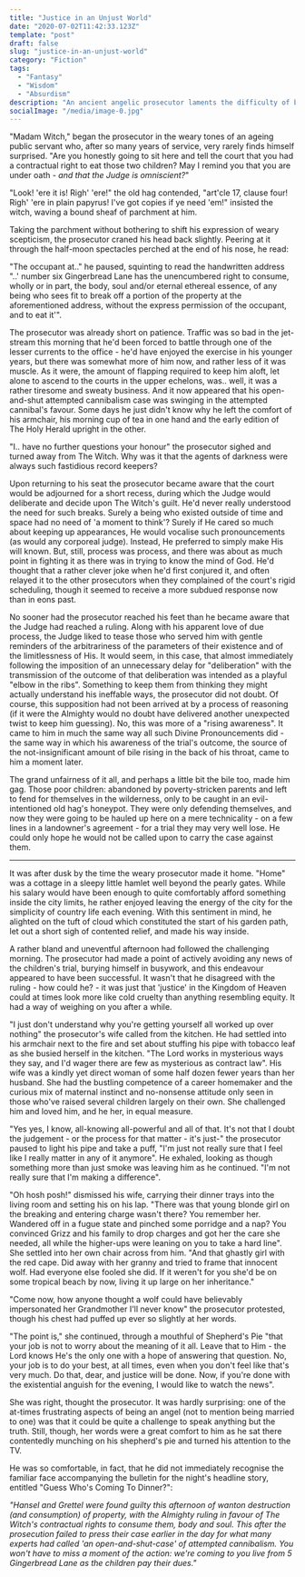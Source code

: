 ```yaml
---
title: "Justice in an Unjust World"
date: "2020-07-02T11:42:33.123Z"
template: "post"
draft: false
slug: "justice-in-an-unjust-world"
category: "Fiction"
tags:
  - "Fantasy"
  - "Wisdom"
  - "Absurdism"
description: "An ancient angelic prosecutor laments the difficulty of bringing evil-doers to justice and the surprising lack of assistance he receives in that endeavour from the 'morally perfect' judge."
socialImage: "/media/image-0.jpg"
---
```


"Madam Witch," began the prosecutor in the weary tones of an ageing public servant who, after so many years of service, very rarely finds himself surprised. "Are you honestly going to sit here and tell the court that you had a contractual right to eat those two children? May I remind you that you are under oath - _and that the Judge is omniscient?_"

"Look! 'ere it is! Righ' 'ere!" the old hag contended, "art'cle 17, clause four! Righ' 'ere in plain papyrus! I've got copies if ye need 'em!" insisted the witch, waving a bound sheaf of parchment at him.

Taking the parchment without bothering to shift his expression of weary scepticism, the prosecutor craned his head back slightly. Peering at it through the half-moon spectacles perched at the end of his nose, he read:

"The occupant at.." he paused, squinting to read the handwritten address "..' number six Gingerbread Lane has the unencumbered right to consume, wholly or in part, the body, soul and/or eternal ethereal essence, of any being who sees fit to break off a portion of the property at the aforementioned address, without the express permission of the occupant, and to eat it'".

The prosecutor was already short on patience. Traffic was so bad in the jet-stream this morning that he'd been forced to battle through one of the lesser currents to the office - he'd have enjoyed the exercise in his younger years, but there was somewhat more of him now, and rather less of it was muscle. As it were, the amount of flapping required to keep him aloft, let alone to ascend to the courts in the upper echelons, was.. well, it was a rather tiresome and sweaty business. And it now appeared that his open-and-shut attempted cannibalism case was swinging in the attempted cannibal's favour. Some days he just didn't know why he left the comfort of his armchair, his morning cup of tea in one hand and the early edition of The Holy Herald upright in the other.

"I.. have no further questions your honour" the prosecutor sighed and turned away from The Witch. Why was it that the agents of darkness were always such fastidious record keepers?

Upon returning to his seat the prosecutor became aware that the court would be adjourned for a short recess, during which the Judge would deliberate and decide upon The Witch's guilt. He'd never really understood the need for such breaks. Surely a being who existed outside of time and space had no need of 'a moment to think'? Surely if He cared so much about keeping up appearances, He would vocalise such pronouncements (as would any corporeal judge). Instead, He preferred to simply make His will known. But, still, process was process, and there was about as much point in fighting it as there was in trying to know the mind of God. He'd thought that a rather clever joke when he'd first conjured it, and often relayed it to the other prosecutors when they complained of the court's rigid scheduling, though it seemed to receive a more subdued response now than in eons past.

No sooner had the prosecutor reached his feet than he became aware that the Judge had reached a ruling. Along with his apparent love of due process, the Judge liked to tease those who served him with gentle reminders of the arbitrariness of the parameters of their existence and of the limitlessness of His. It would seem, in this case, that almost immediately following the imposition of an unnecessary delay for "deliberation" with the transmission of the outcome of that deliberation was intended as a playful "elbow in the ribs". Something to keep them from thinking they might actually understand his ineffable ways, the prosecutor did not doubt. Of course, this supposition had not been arrived at by a process of reasoning (if it were the Almighty would no doubt have delivered another unexpected twist to keep him guessing). No, this was more of a "rising awareness". It came to him in much the same way all such Divine Pronouncements did - the same way in which his awareness of the trial's outcome, the source of the not-insignificant amount of bile rising in the back of his throat, came to him a moment later.

The grand unfairness of it all, and perhaps a little bit the bile too, made him gag. Those poor children: abandoned by poverty-stricken parents and left to fend for themselves in the wilderness, only to be caught in an evil-intentioned old hag's honeypot. They were only defending themselves, and now they were going to be hauled up here on a mere technicality - on a few lines in a landowner's agreement - for a trial they may very well lose. He could only hope he would not be called upon to carry the case against them.

---

It was after dusk by the time the weary prosecutor made it home. "Home" was a cottage in a sleepy little hamlet well beyond the pearly gates. While his salary would have been enough to quite comfortably afford something inside the city limits, he rather enjoyed leaving the energy of the city for the simplicity of country life each evening. With this sentiment in mind, he alighted on the tuft of cloud which constituted the start of his garden path, let out a short sigh of contented relief, and made his way inside.

A rather bland and uneventful afternoon had followed the challenging morning. The prosecutor had made a point of actively avoiding any news of the children's trial, burying himself in busywork, and this endeavour appeared to have been successful. It wasn't that he disagreed with the ruling - how could he? - it was just that 'justice' in the Kingdom of Heaven could at times look more like cold cruelty than anything resembling equity. It had a way of weighing on you after a while.

"I just don't understand why you're getting yourself all worked up over nothing" the prosecutor's wife called from the kitchen. He had settled into his armchair next to the fire and set about stuffing his pipe with tobacco leaf as she busied herself in the kitchen. "The Lord works in mysterious ways they say, and I'd wager there are few as mysterious as contract law". His wife was a kindly yet direct woman of some half dozen fewer years than her husband. She had the bustling competence of a career homemaker and the curious mix of maternal instinct and no-nonsense attitude only seen in those who've raised several children largely on their own. She challenged him and loved him, and he her, in equal measure.

"Yes yes, I know, all-knowing all-powerful and all of that. It's not that I doubt the judgement - or the process for that matter - it's just-" the prosecutor paused to light his pipe and take a puff, "I'm just not really sure that I feel like I really matter in any of it anymore". He exhaled, looking as though something more than just smoke was leaving him as he continued. "I'm not really sure that I'm making a difference".

"Oh hosh posh!" dismissed his wife, carrying their dinner trays into the living room and setting his on his lap. "There was that young blonde girl on the breaking and entering charge wasn't there? You remember her. Wandered off in a fugue state and pinched some porridge and a nap? You convinced Grizz and his family to drop charges and got her the care she needed, all while the higher-ups were leaning on you to take a hard line". She settled into her own chair across from him. "And that ghastly girl with the red cape. Did away with her granny and tried to frame that innocent wolf. Had everyone else fooled she did. If it weren't for you she'd be on some tropical beach by now, living it up large on her inheritance."

"Come now, how anyone thought a wolf could have believably impersonated her Grandmother I'll never know" the prosecutor protested, though his chest had puffed up ever so slightly at her words.

"The point is," she continued, through a mouthful of Shepherd's Pie "that your job is not to worry about the meaning of it all. Leave that to Him - the Lord knows He's the only one with a hope of answering that question. No, your job is to do your best, at all times, even when you don't feel like that's very much. Do that, dear, and justice will be done. Now, if you're done with the existential anguish for the evening, I would like to watch the news".

She was right, thought the prosecutor. It was hardly surprising: one of the at-times frustrating aspects of being an angel (not to mention being married to one) was that it could be quite a challenge to speak anything but the truth. Still, though, her words were a great comfort to him as he sat there contentedly munching on his shepherd's pie and turned his attention to the TV.

He was so comfortable, in fact, that he did not immediately recognise the familiar face accompanying the bulletin for the night's headline story, entitled "Guess Who's Coming To Dinner?":

_"Hansel and Grettel were found guilty this afternoon of wanton destruction (and consumption) of property, with the Almighty ruling in favour of The Witch's contractual rights to consume them, body and soul. This after the prosecution failed to press their case earlier in the day for what many experts had called 'an open-and-shut-case' of attempted cannibalism. You won't have to miss a moment of the action: we're coming to you live from 5 Gingerbread Lane as the children pay their dues."_
